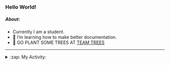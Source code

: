 ### Hello World!

##### About:
- Currently I am a student.
- 🌱 I’m learning how to make better documentation.
- 🌱 GO PLANT SOME TREES AT [TEAM TREES](https://teamtrees.org/)

---
<details>
  <summary>:zap: My Activity:</summary>
  
<!--START_SECTION:waka-->
![Code Time](http://img.shields.io/badge/Code%20Time-1%2C152%20hrs%2044%20mins-blue)

**I'm a Night 🦉** 

```text
🌞 Morning                1657 commits        ██░░░░░░░░░░░░░░░░░░░░░░░   09.70 % 
🌆 Daytime                5914 commits        █████████░░░░░░░░░░░░░░░░   34.64 % 
🌃 Evening                4872 commits        ███████░░░░░░░░░░░░░░░░░░   28.53 % 
🌙 Night                  4631 commits        ███████░░░░░░░░░░░░░░░░░░   27.12 % 
```
📅 **I'm Most Productive on Wednesday** 

```text
Monday                   2494 commits        ████░░░░░░░░░░░░░░░░░░░░░   14.61 % 
Tuesday                  2295 commits        ███░░░░░░░░░░░░░░░░░░░░░░   13.44 % 
Wednesday                3947 commits        ██████░░░░░░░░░░░░░░░░░░░   23.12 % 
Thursday                 2157 commits        ███░░░░░░░░░░░░░░░░░░░░░░   12.63 % 
Friday                   1709 commits        ███░░░░░░░░░░░░░░░░░░░░░░   10.01 % 
Saturday                 1515 commits        ██░░░░░░░░░░░░░░░░░░░░░░░   08.87 % 
Sunday                   2957 commits        ████░░░░░░░░░░░░░░░░░░░░░   17.32 % 
```


📊 **This Week I Spent My Time On** 

```text
🔥 Editors: 
VS Code                  1 min               █████████████████████████   100.00 % 

🐱‍💻 Projects: 
giveth-dapps-v2          1 min               █████████████████████████   100.00 % 
```


 Last Updated on 24/07/2023 19:09:45 UTC
<!--END_SECTION:waka-->
</details>
